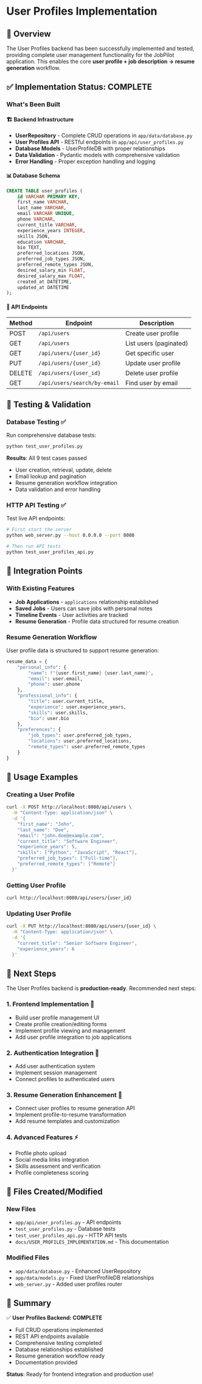 # User Profiles Implementation

## 🎯 Overview

The User Profiles backend has been successfully implemented and tested, providing complete user management functionality for the JobPilot application. This enables the core **user profile + job description → resume generation** workflow.

## ✅ Implementation Status: **COMPLETE**

### What's Been Built

#### 🏗️ Backend Infrastructure
- **UserRepository** - Complete CRUD operations in `app/data/database.py`
- **User Profiles API** - RESTful endpoints in `app/api/user_profiles.py`
- **Database Models** - UserProfileDB with proper relationships
- **Data Validation** - Pydantic models with comprehensive validation
- **Error Handling** - Proper exception handling and logging

#### 📊 Database Schema
```sql
CREATE TABLE user_profiles (
    id VARCHAR PRIMARY KEY,
    first_name VARCHAR,
    last_name VARCHAR,
    email VARCHAR UNIQUE,
    phone VARCHAR,
    current_title VARCHAR,
    experience_years INTEGER,
    skills JSON,
    education VARCHAR,
    bio TEXT,
    preferred_locations JSON,
    preferred_job_types JSON,
    preferred_remote_types JSON,
    desired_salary_min FLOAT,
    desired_salary_max FLOAT,
    created_at DATETIME,
    updated_at DATETIME
);
```

#### 🔌 API Endpoints
| Method | Endpoint | Description |
|--------|----------|-------------|
| POST | `/api/users` | Create user profile |
| GET | `/api/users` | List users (paginated) |
| GET | `/api/users/{user_id}` | Get specific user |
| PUT | `/api/users/{user_id}` | Update user profile |
| DELETE | `/api/users/{user_id}` | Delete user profile |
| GET | `/api/users/search/by-email` | Find user by email |

## 🧪 Testing & Validation

### Database Testing ✅
Run comprehensive database tests:
```bash
python test_user_profiles.py
```

**Results**: All 9 test cases passed
- User creation, retrieval, update, delete
- Email lookup and pagination
- Resume generation workflow integration
- Data validation and error handling

### HTTP API Testing ✅
Test live API endpoints:
```bash
# First start the server
python web_server.py --host 0.0.0.0 --port 8080

# Then run API tests
python test_user_profiles_api.py
```

## 🔗 Integration Points

### With Existing Features
- **Job Applications** - `applications` relationship established
- **Saved Jobs** - Users can save jobs with personal notes
- **Timeline Events** - User activities are tracked
- **Resume Generation** - Profile data structured for resume creation

### Resume Generation Workflow
User profile data is structured to support resume generation:
```python
resume_data = {
    "personal_info": {
        "name": f"{user.first_name} {user.last_name}",
        "email": user.email,
        "phone": user.phone
    },
    "professional_info": {
        "title": user.current_title,
        "experience": user.experience_years,
        "skills": user.skills,
        "bio": user.bio
    },
    "preferences": {
        "job_types": user.preferred_job_types,
        "locations": user.preferred_locations,
        "remote_types": user.preferred_remote_types
    }
}
```

## 🚀 Usage Examples

### Creating a User Profile
```bash
curl -X POST http://localhost:8080/api/users \
  -H "Content-Type: application/json" \
  -d '{
    "first_name": "John",
    "last_name": "Doe",
    "email": "john.doe@example.com",
    "current_title": "Software Engineer",
    "experience_years": 5,
    "skills": ["Python", "JavaScript", "React"],
    "preferred_job_types": ["Full-time"],
    "preferred_remote_types": ["Remote"]
  }'
```

### Getting User Profile
```bash
curl http://localhost:8080/api/users/{user_id}
```

### Updating User Profile
```bash
curl -X PUT http://localhost:8080/api/users/{user_id} \
  -H "Content-Type: application/json" \
  -d '{
    "current_title": "Senior Software Engineer",
    "experience_years": 6
  }'
```

## 🎯 Next Steps

The User Profiles backend is **production-ready**. Recommended next steps:

### 1. **Frontend Implementation** 🎨
- Build user profile management UI
- Create profile creation/editing forms
- Implement profile viewing and management
- Add user profile integration to job applications

### 2. **Authentication Integration** 🔐
- Add user authentication system
- Implement session management
- Connect profiles to authenticated users

### 3. **Resume Generation Enhancement** 📄
- Connect user profiles to resume generation API
- Implement profile-to-resume transformation
- Add resume templates and customization

### 4. **Advanced Features** ⚡
- Profile photo upload
- Social media links integration
- Skills assessment and verification
- Profile completeness scoring

## 📁 Files Created/Modified

### New Files
- `app/api/user_profiles.py` - API endpoints
- `test_user_profiles.py` - Database tests  
- `test_user_profiles_api.py` - HTTP API tests
- `docs/USER_PROFILES_IMPLEMENTATION.md` - This documentation

### Modified Files
- `app/data/database.py` - Enhanced UserRepository
- `app/data/models.py` - Fixed UserProfileDB relationships
- `web_server.py` - Added user profiles router

## 🎉 Summary

✅ **User Profiles Backend: COMPLETE**
- Full CRUD operations implemented
- REST API endpoints available
- Comprehensive testing completed
- Database relationships established
- Resume generation workflow ready
- Documentation provided

**Status**: Ready for frontend integration and production use!
